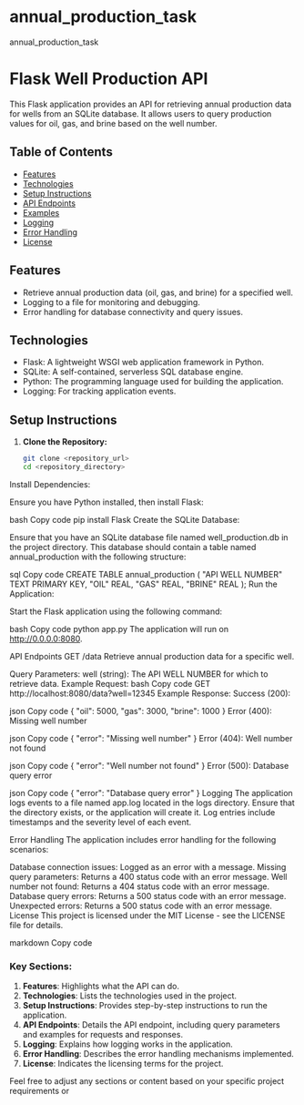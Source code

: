# annual_production_task
annual_production_task


# Flask Well Production API

This Flask application provides an API for retrieving annual production data for wells from an SQLite database. It allows users to query production values for oil, gas, and brine based on the well number.

## Table of Contents

- [Features](#features)
- [Technologies](#technologies)
- [Setup Instructions](#setup-instructions)
- [API Endpoints](#api-endpoints)
- [Examples](#examples)
- [Logging](#logging)
- [Error Handling](#error-handling)
- [License](#license)

## Features

- Retrieve annual production data (oil, gas, and brine) for a specified well.
- Logging to a file for monitoring and debugging.
- Error handling for database connectivity and query issues.

## Technologies

- Flask: A lightweight WSGI web application framework in Python.
- SQLite: A self-contained, serverless SQL database engine.
- Python: The programming language used for building the application.
- Logging: For tracking application events.

## Setup Instructions

1. **Clone the Repository:**

   ```bash
   git clone <repository_url>
   cd <repository_directory>
Install Dependencies:

Ensure you have Python installed, then install Flask:

bash
Copy code
pip install Flask
Create the SQLite Database:

Ensure that you have an SQLite database file named well_production.db in the project directory. This database should contain a table named annual_production with the following structure:

sql
Copy code
CREATE TABLE annual_production (
    "API WELL NUMBER" TEXT PRIMARY KEY,
    "OIL" REAL,
    "GAS" REAL,
    "BRINE" REAL
);
Run the Application:

Start the Flask application using the following command:

bash
Copy code
python app.py
The application will run on http://0.0.0.0:8080.

API Endpoints
GET /data
Retrieve annual production data for a specific well.

Query Parameters:
well (string): The API WELL NUMBER for which to retrieve data.
Example Request:
bash
Copy code
GET http://localhost:8080/data?well=12345
Example Response:
Success (200):

json
Copy code
{
    "oil": 5000,
    "gas": 3000,
    "brine": 1000
}
Error (400): Missing well number

json
Copy code
{
    "error": "Missing well number"
}
Error (404): Well number not found

json
Copy code
{
    "error": "Well number not found"
}
Error (500): Database query error

json
Copy code
{
    "error": "Database query error"
}
Logging
The application logs events to a file named app.log located in the logs directory. Ensure that the directory exists, or the application will create it. Log entries include timestamps and the severity level of each event.

Error Handling
The application includes error handling for the following scenarios:

Database connection issues: Logged as an error with a message.
Missing query parameters: Returns a 400 status code with an error message.
Well number not found: Returns a 404 status code with an error message.
Database query errors: Returns a 500 status code with an error message.
Unexpected errors: Returns a 500 status code with an error message.
License
This project is licensed under the MIT License - see the LICENSE file for details.

markdown
Copy code

### Key Sections:
1. **Features**: Highlights what the API can do.
2. **Technologies**: Lists the technologies used in the project.
3. **Setup Instructions**: Provides step-by-step instructions to run the application.
4. **API Endpoints**: Details the API endpoint, including query parameters and examples for requests and responses.
5. **Logging**: Explains how logging works in the application.
6. **Error Handling**: Describes the error handling mechanisms implemented.
7. **License**: Indicates the licensing terms for the project.

Feel free to adjust any sections or content based on your specific project requirements or

